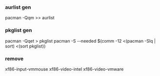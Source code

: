 ### aurlist gen
pacman -Qqm >> aurlist

### pkglist gen
pacman -Qqet > pkglist
pacman -S --needed $(comm -12 <(pacman -Slq | sort) <(sort pkglist))


### remove
xf86-input-vmmouse
xf86-video-intel
xf86-video-vmware
